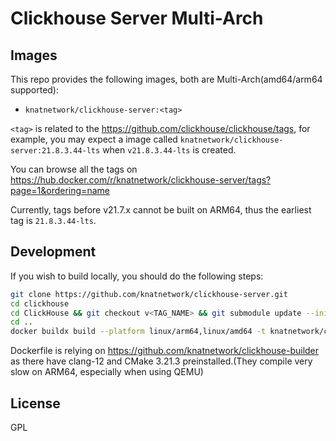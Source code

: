 # Clickhouse Server Multi-Arch

## Images

This repo provides the following images, both are Multi-Arch(amd64/arm64 supported):

* `knatnetwork/clickhouse-server:<tag>`

`<tag>` is related to the https://github.com/clickhouse/clickhouse/tags, for example, you may expect a image called `knatnetwork/clickhouse-server:21.8.3.44-lts` when `v21.8.3.44-lts` is created.

You can browse all the tags on https://hub.docker.com/r/knatnetwork/clickhouse-server/tags?page=1&ordering=name

Currently, tags before v21.7.x cannot be built on ARM64, thus the earliest tag is `21.8.3.44-lts`.

## Development

If you wish to build locally, you should do the following steps:

```bash
git clone https://github.com/knatnetwork/clickhouse-server.git
cd clickhouse
cd ClickHouse && git checkout v<TAG_NAME> && git submodule update --init --recursive
cd ..
docker buildx build --platform linux/arm64,linux/amd64 -t knatnetwork/clickhouse-server:<TAG_NAME> . --push
```

Dockerfile is relying on  https://github.com/knatnetwork/clickhouse-builder as there have clang-12 and CMake 3.21.3 preinstalled.(They compile very slow on ARM64, especially when using QEMU)

## License

GPL